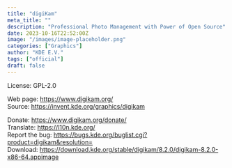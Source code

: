 ```yaml
---
title: "digiKam"
meta_title: ""
description: "Professional Photo Management with Power of Open Source"
date: 2023-10-16T22:52:00Z
image: "/images/image-placeholder.png"
categories: ["Graphics"]
author: "KDE E.V."
tags: ["official"]
draft: false
---
```


License: GPL-2.0

Web page: https://www.digikam.org/  
Source: https://invent.kde.org/graphics/digikam  

Donate: https://www.digikam.org/donate/  
Translate: https://l10n.kde.org/  
Report the bug: https://bugs.kde.org/buglist.cgi?product=digikam&resolution=  
Download: https://download.kde.org/stable/digikam/8.2.0/digikam-8.2.0-x86-64.appimage

